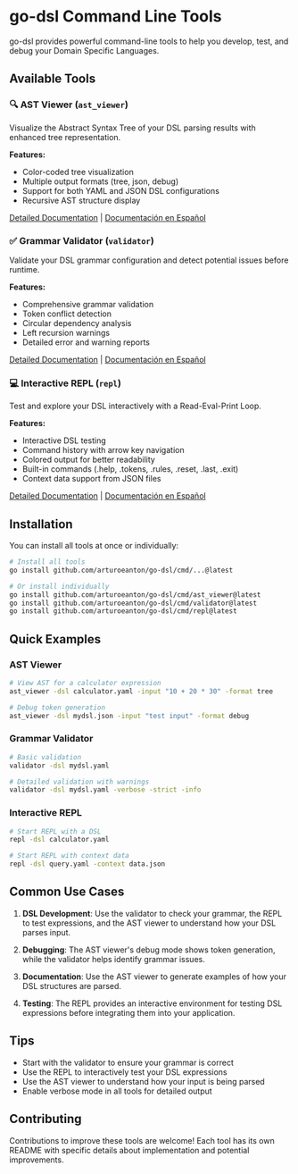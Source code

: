 # go-dsl Command Line Tools

go-dsl provides powerful command-line tools to help you develop, test, and debug your Domain Specific Languages.

## Available Tools

### 🔍 AST Viewer (`ast_viewer`)
Visualize the Abstract Syntax Tree of your DSL parsing results with enhanced tree representation.

**Features:**
- Color-coded tree visualization
- Multiple output formats (tree, json, debug)
- Support for both YAML and JSON DSL configurations
- Recursive AST structure display

[Detailed Documentation](ast_viewer/README.md) | [Documentación en Español](ast_viewer/README.es.md)

### ✅ Grammar Validator (`validator`)
Validate your DSL grammar configuration and detect potential issues before runtime.

**Features:**
- Comprehensive grammar validation
- Token conflict detection
- Circular dependency analysis
- Left recursion warnings
- Detailed error and warning reports

[Detailed Documentation](validator/README.md) | [Documentación en Español](validator/README.es.md)

### 💻 Interactive REPL (`repl`)
Test and explore your DSL interactively with a Read-Eval-Print Loop.

**Features:**
- Interactive DSL testing
- Command history with arrow key navigation
- Colored output for better readability
- Built-in commands (.help, .tokens, .rules, .reset, .last, .exit)
- Context data support from JSON files

[Detailed Documentation](repl/README.md) | [Documentación en Español](repl/README.es.md)

## Installation

You can install all tools at once or individually:

```bash
# Install all tools
go install github.com/arturoeanton/go-dsl/cmd/...@latest

# Or install individually
go install github.com/arturoeanton/go-dsl/cmd/ast_viewer@latest
go install github.com/arturoeanton/go-dsl/cmd/validator@latest
go install github.com/arturoeanton/go-dsl/cmd/repl@latest
```

## Quick Examples

### AST Viewer
```bash
# View AST for a calculator expression
ast_viewer -dsl calculator.yaml -input "10 + 20 * 30" -format tree

# Debug token generation
ast_viewer -dsl mydsl.json -input "test input" -format debug
```

### Grammar Validator
```bash
# Basic validation
validator -dsl mydsl.yaml

# Detailed validation with warnings
validator -dsl mydsl.yaml -verbose -strict -info
```

### Interactive REPL
```bash
# Start REPL with a DSL
repl -dsl calculator.yaml

# Start REPL with context data
repl -dsl query.yaml -context data.json
```

## Common Use Cases

1. **DSL Development**: Use the validator to check your grammar, the REPL to test expressions, and the AST viewer to understand how your DSL parses input.

2. **Debugging**: The AST viewer's debug mode shows token generation, while the validator helps identify grammar issues.

3. **Documentation**: Use the AST viewer to generate examples of how your DSL structures are parsed.

4. **Testing**: The REPL provides an interactive environment for testing DSL expressions before integrating them into your application.

## Tips

- Start with the validator to ensure your grammar is correct
- Use the REPL to interactively test your DSL expressions
- Use the AST viewer to understand how your input is being parsed
- Enable verbose mode in all tools for detailed output

## Contributing

Contributions to improve these tools are welcome! Each tool has its own README with specific details about implementation and potential improvements.